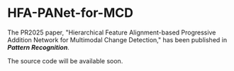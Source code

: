 # HFA-PANet-for-MCD
The PR2025 paper, "Hierarchical Feature Alignment-based Progressive Addition Network for Multimodal Change Detection," has been published in ***Pattern Recognition***.

The source code will be available soon.

